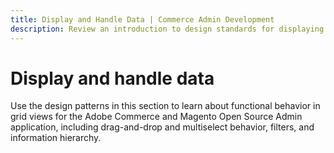 ```yaml
---
title: Display and Handle Data | Commerce Admin Development
description: Review an introduction to design standards for displaying and handling data in the Adobe Commerce and Magento Open Source Admin application.
---
```


# Display and handle data

Use the design patterns in this section to learn about functional behavior in grid views for the Adobe Commerce and Magento Open Source Admin application, including drag-and-drop and multiselect behavior, filters, and information hierarchy.
